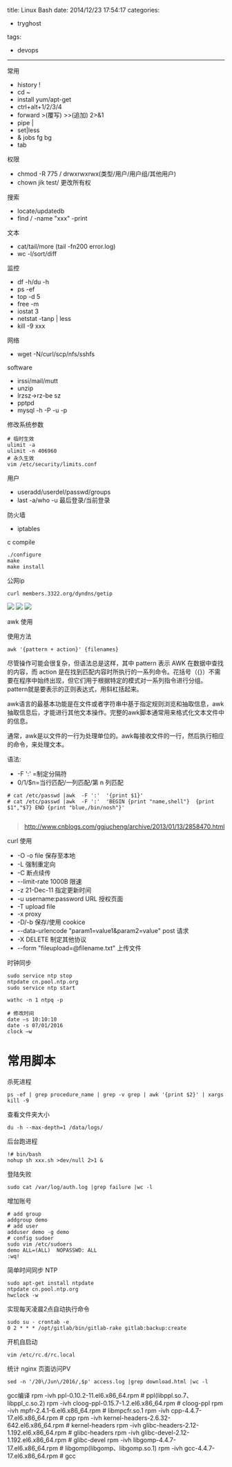 title: Linux Bash
date: 2014/12/23 17:54:17
categories:
 - tryghost

tags:
 - devops 



---

常用
 
 * history  !
 * cd ~
 * install yum/apt-get 
 * ctrl+alt+1/2/3/4
 * forward >(覆写) >>(追加) 2>&1
 * pipe |
 * set|less
 * & jobs fg bg
 * tab

 
权限

 * chmod -R 775 /     drwxrwxrwx(类型/用户/用户组/其他用户)
 * chown jik test/ 更改所有权

搜索
 
 * locate/updatedb
 * find / -name "xxx" -print
 
文本
 
 * cat/tail/more    (tail -fn200 error.log)
 * wc -l/sort/diff
 
监控
 
 * df -h/du -h
 * ps -ef
 * top -d 5
 * free -m
 * iostat 3
 * netstat -tanp | less
 * kill -9 xxx
 
网络
 
 * wget -N/curl/scp/nfs/sshfs
 
software
 
 * irssi/mail/mutt
 * unzip
 * lrzsz->rz-be sz
 * pptpd
 * mysql -h -P -u -p

修改系统参数 
```language-bash
# 临时生效
ulimit -a
ulimit -n 406960
# 永久生效
vim /etc/security/limits.conf
```

用户

 * useradd/userdel/passwd/groups
 * last -a/who -u 最后登录/当前登录

防火墙
 
 * iptables

c compile
```
./configure
make
make install
```

公网ip
```
curl members.3322.org/dyndns/getip
```


![](https://dn-zuoyun.qbox.me/image/4/27/bb3ab0389244b6d9328eb0431ada8.png)
![](https://dn-zuoyun.qbox.me/image/9/f6/d31c17347d1cb3bb2fa2b57586b69.png)
![](https://dn-zuoyun.qbox.me/image/4/5f/9932d95e31aeec8ce751141f57cb7.png)


awk 使用 

使用方法
```
awk '{pattern + action}' {filenames}
```
尽管操作可能会很复杂，但语法总是这样，其中 pattern 表示 AWK 在数据中查找的内容，而 action 是在找到匹配内容时所执行的一系列命令。花括号（{}）不需要在程序中始终出现，但它们用于根据特定的模式对一系列指令进行分组。 pattern就是要表示的正则表达式，用斜杠括起来。

awk语言的最基本功能是在文件或者字符串中基于指定规则浏览和抽取信息，awk抽取信息后，才能进行其他文本操作。完整的awk脚本通常用来格式化文本文件中的信息。

通常，awk是以文件的一行为处理单位的。awk每接收文件的一行，然后执行相应的命令，来处理文本。 

语法:

  * -F ':' =制定分隔符
  * $0/$1/$n=当行匹配/一列匹配/第 n 列匹配
  

```
# cat /etc/passwd |awk  -F ':'  '{print $1}'  
# cat /etc/passwd |awk  -F ':'  'BEGIN {print "name,shell"}  {print $1","$7} END {print "blue,/bin/nosh"}'
 
```


>http://www.cnblogs.com/ggjucheng/archive/2013/01/13/2858470.html


curl 使用

 * -O -o file 保存至本地
 * -L 强制重定向
 * -C 断点续传
 * --limit-rate 1000B  限速
 * -z 21-Dec-11 指定更新时间
 * -u username:password URL  授权页面
 * -T upload file
 * -x proxy
 * -D/-b 保存/使用  cookice
 * --data-urlencode  "param1=value1&param2=value"   post 请求
 * -X DELETE 制定其他协议
 * --form "fileupload=@filename.txt"  上传文件
 

时钟同步
```language-bash
sudo service ntp stop 
ntpdate cn.pool.ntp.org
sudo service ntp start 

wathc -n 1 ntpq -p

# 修改时间
date –s 10:10:10
date -s 07/01/2016
clock –w
```

# 常用脚本
杀死进程
```language-bash
ps -ef | grep procedure_name | grep -v grep | awk '{print $2}' | xargs kill -9
```
查看文件夹大小
```language-bash
du -h --max-depth=1 /data/logs/
```
后台跑进程
```language-bash
!# bin/bash
nohup sh xxx.sh >dev/null 2>1 &
```
登陆失败
```language-bash
sudo cat /var/log/auth.log |grep failure |wc -l
```
增加账号
```language-bash
# add group
addgroup demo
# add user
adduser demo -g demo
# config sudoer
sudo vim /etc/sudoers
demo ALL=(ALL)  NOPASSWD: ALL
:wq!
```
简单时间同步 NTP
```language-bash
sudo apt-get install ntpdate  
ntpdate cn.pool.ntp.org  
hwclock -w  
```

实现每天凌晨2点自动执行命令
```language-bash
sudo su - crontab -e 
0 2 * * * /opt/gitlab/bin/gitlab-rake gitlab:backup:create 
```

开机自启动
```language-bash
vim /etc/rc.d/rc.local
```

统计 nginx 页面访问PV
```language-bash
sed -n '/20\/Jun\/2016/,$p' access.log |grep download.html |wc -l
```

gcc编译
rpm -ivh ppl-0.10.2-11.el6.x86_64.rpm                                 # ppl(libppl.so.7、libppl_c.so.2)
rpm -ivh cloog-ppl-0.15.7-1.2.el6.x86_64.rpm                       # cloog-ppl
rpm -ivh mpfr-2.4.1-6.el6.x86_64.rpm                                  # libmpcfr.so.1
rpm -ivh cpp-4.4.7-17.el6.x86_64.rpm                                  # cpp
rpm -ivh kernel-headers-2.6.32-642.el6.x86_64.rpm              # kernel-headers
rpm -ivh glibc-headers-2.12-1.192.el6.x86_64.rpm                # glibc-headers
rpm -ivh glibc-devel-2.12-1.192.el6.x86_64.rpm                    # glibc-devel
rpm -ivh libgomp-4.4.7-17.el6.x86_64.rpm                           # libgomp(libgomp、libgomp.so.1)
rpm -ivh gcc-4.4.7-17.el6.x86_64.rpm                                  # gcc






